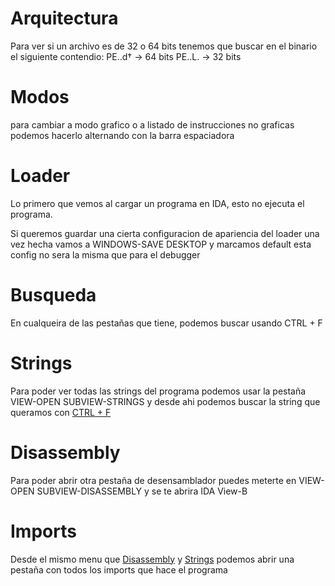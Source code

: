 # Arquitectura
Para ver si un archivo es de 32 o 64 bits tenemos que buscar en el binario el siguiente contendio:
PE..d† -> 64 bits
PE..L. -> 32 bits

# Modos
para cambiar a modo grafico o a listado de instrucciones no graficas podemos hacerlo alternando con la barra espaciadora

# Loader
Lo primero que vemos al cargar un programa en IDA, esto no ejecuta el programa.

Si queremos guardar una cierta configuracion de apariencia del loader una vez hecha vamos a WINDOWS-SAVE DESKTOP y marcamos default esta config no sera la misma que para el debugger

# Busqueda
En cualqueira de las pestañas que tiene, podemos buscar usando CTRL + F

# Strings
Para poder ver todas las strings del programa podemos usar la pestaña VIEW-OPEN SUBVIEW-STRINGS y desde ahi podemos buscar la string que queramos con [CTRL + F](1#Busqueda)

# Disassembly
Para poder abrir otra pestaña de desensamblador puedes meterte en VIEW-OPEN SUBVIEW-DISASSEMBLY y se te abrira IDA View-B

# Imports
Desde el mismo menu que [Disassembly](1#Disassembly) y [Strings](1#Strings) podemos abrir una pestaña con todos los imports que hace el programa